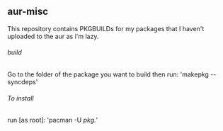 ## aur-misc

This repository contains PKGBUILDs for my packages that I haven't uploaded to the aur as i'm lazy.

###### build
Go to the folder of the package you want to build
then run: 'makepkg --syncdeps'

###### To install
run [as root]: 'pacman -U *pkg.*'
